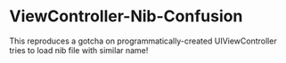 # ViewController-Nib-Confusion
This reproduces a gotcha on programmatically-created UIViewController tries to load nib file with similar name!
